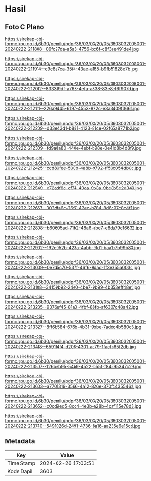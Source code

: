 # Hasil

## Foto C Plano

https://sirekap-obj-formc.kpu.go.id/6b30/pemilu/pdpr/36/03/03/20/05/3603032005001-20240222-211808--09fc27da-a5a3-4756-bc6f-c8f3ee491de4.jpg

https://sirekap-obj-formc.kpu.go.id/6b30/pemilu/pdpr/36/03/03/20/05/3603032005001-20240222-211914--c9c8a7ca-35f4-43ae-a165-b9fb51828e7b.jpg

https://sirekap-obj-formc.kpu.go.id/6b30/pemilu/pdpr/36/03/03/20/05/3603032005001-20240222-212012--833319df-a763-4efa-a838-83e8ef6f907d.jpg

https://sirekap-obj-formc.kpu.go.id/6b30/pemilu/pdpr/36/03/03/20/05/3603032005001-20240222-212111--226a9445-6197-4553-822c-e3a3409f3661.jpg

https://sirekap-obj-formc.kpu.go.id/6b30/pemilu/pdpr/36/03/03/20/05/3603032005001-20240222-212209--d33e43d1-b881-4123-81ce-02f65a8771b2.jpg

https://sirekap-obj-formc.kpu.go.id/6b30/pemilu/pdpr/36/03/03/20/05/3603032005001-20240222-212309--fd9a8a80-440e-4ebf-b98e-0e41d8b4d8f9.jpg

https://sirekap-obj-formc.kpu.go.id/6b30/pemilu/pdpr/36/03/03/20/05/3603032005001-20240222-212425--ccd80fee-500b-4a8b-9792-ff50c054db0c.jpg

https://sirekap-obj-formc.kpu.go.id/6b30/pemilu/pdpr/36/03/03/20/05/3603032005001-20240222-212549--c72adf8e-cf74-49aa-9b3a-9be3b5e2d340.jpg

https://sirekap-obj-formc.kpu.go.id/6b30/pemilu/pdpr/36/03/03/20/05/3603032005001-20240222-212657--303dfa6c-26f7-42ec-b784-8d6c97c8c4f1.jpg

https://sirekap-obj-formc.kpu.go.id/6b30/pemilu/pdpr/36/03/03/20/05/3603032005001-20240222-212808--b60605ad-71b2-48a6-abe7-e8da79c16632.jpg

https://sirekap-obj-formc.kpu.go.id/6b30/pemilu/pdpr/36/03/03/20/05/3603032005001-20240222-212902--192e052b-423a-4abb-9fd1-baa1c7b99b83.jpg

https://sirekap-obj-formc.kpu.go.id/6b30/pemilu/pdpr/36/03/03/20/05/3603032005001-20240222-213009--0e7d5c70-537f-46f6-8dad-1f3e355a003c.jpg

https://sirekap-obj-formc.kpu.go.id/6b30/pemilu/pdpr/36/03/03/20/05/3603032005001-20240222-213108--34159b92-24e0-4be7-9b99-4b353eff48ef.jpg

https://sirekap-obj-formc.kpu.go.id/6b30/pemilu/pdpr/36/03/03/20/05/3603032005001-20240222-213235--9376ef45-81a0-4fbf-88fb-af6307c48a42.jpg

https://sirekap-obj-formc.kpu.go.id/6b30/pemilu/pdpr/36/03/03/20/05/3603032005001-20240222-213327--8ff6b584-676b-4b31-9bbe-7addc4b580c3.jpg

https://sirekap-obj-formc.kpu.go.id/6b30/pemilu/pdpr/36/03/03/20/05/3603032005001-20240222-213418--6591f4f4-d206-4301-ac79-1facfb65f2db.jpg

https://sirekap-obj-formc.kpu.go.id/6b30/pemilu/pdpr/36/03/03/20/05/3603032005001-20240222-213507--126beb95-54b9-4522-b55f-f84595347c29.jpg

https://sirekap-obj-formc.kpu.go.id/6b30/pemilu/pdpr/36/03/03/20/05/3603032005001-20240222-213603--a7701319-3566-4a12-826e-370f44355462.jpg

https://sirekap-obj-formc.kpu.go.id/6b30/pemilu/pdpr/36/03/03/20/05/3603032005001-20240222-213652--c0cd9ed5-8cc4-4e3b-a28b-4caf115e78d3.jpg

https://sirekap-obj-formc.kpu.go.id/6b30/pemilu/pdpr/36/03/03/20/05/3603032005001-20240222-213740--5491026d-2491-4736-8a16-aa235e6e15cd.jpg


## Metadata

| Key        | Value               |
| ---------- | ------------------- |
| Time Stamp | 2024-02-26 17:03:51 |
| Kode Dapil | 3603                |



